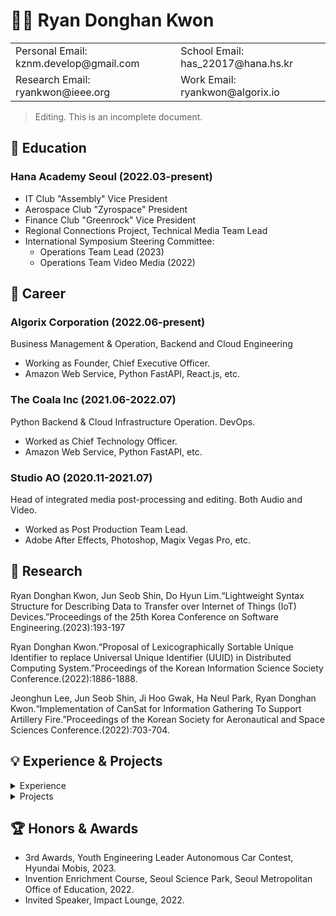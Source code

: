 # 🧑‍💻 Ryan Donghan Kwon

<table border="0">
  <tr>
    <td>Personal Email: kznm.develop@gmail.com</td>
    <td>School Email: has_22017@hana.hs.kr</td>
  </tr>
  <tr>
    <td>Research Email: ryankwon@ieee.org</td>
    <td>Work Email: ryankwon@algorix.io</td>
  </tr>
</table>

> Editing. This is an incomplete document.

## 🏫 Education

### Hana Academy Seoul (2022.03-present)
- IT Club "Assembly" Vice President
- Aerospace Club "Zyrospace" President
- Finance Club "Greenrock" Vice President
- Regional Connections Project, Technical Media Team Lead
- International Symposium Steering Committee:
  - Operations Team Lead (2023)
  - Operations Team Video Media (2022)

## 💼 Career

### Algorix Corporation (2022.06-present)
Business Management & Operation, Backend and Cloud Engineering
- Working as Founder, Chief Executive Officer.
- Amazon Web Service, Python FastAPI, React.js, etc.

### The Coala Inc (2021.06-2022.07)
Python Backend & Cloud Infrastructure Operation. DevOps.
- Worked as Chief Technology Officer.
- Amazon Web Service, Python FastAPI, etc.

### Studio AO (2020.11-2021.07)
Head of integrated media post-processing and editing. Both Audio and Video.
- Worked as Post Production Team Lead.
- Adobe After Effects, Photoshop, Magix Vegas Pro, etc.

## 📑 Research

  Ryan Donghan Kwon, Jun Seob Shin, Do Hyun Lim.“Lightweight Syntax Structure for Describing Data to Transfer over Internet of Things (IoT) Devices.”Proceedings of the 25th Korea Conference on Software Engineering.(2023):193-197

  Ryan Donghan Kwon.“Proposal of Lexicographically Sortable Unique Identifier to replace Universal Unique Identifier (UUID) in Distributed Computing System.”Proceedings of the Korean Information Science Society Conference.(2022):1886-1888.

  Jeonghun Lee, Jun Seob Shin, Ji Hoo Gwak, Ha Neul Park, Ryan Donghan Kwon.“Implementation of CanSat for Information Gathering To Support Artillery Fire.”Proceedings of the Korean Society for Aeronautical and Space Sciences Conference.(2022):703-704.

## 💡 Experience & Projects

<details>
<summary>Experience</summary>

  ### MODUPOP: ML + QC (2023.04) [🔗](https://festa.io/events/3325)

  ### BespinGlobal OpsNow360 (2023.02) [🔗](https://event.opsnow.com/opsnow360-conference/)
  
  ### MODUPOP: JAX/Flax (2023.02) [🔗](https://festa.io/events/3118)
  
  ### Stripe Product Masterclass for SaaS & Marketplace (2023.01) [SaaS🔗](https://event-us.kr/stripe/event/54391) [Marketplace🔗](https://event-us.kr/stripe/event/54392)
  
  ### IMPACT LOUNGE - Invited Speaker (2022.12) [🔗](https://lounge.connect-impact.org/)
  
  ### Python Korea End of year Party (2022.12) [🔗](https://festa.io/events/2889)
  
  ### How Startups go global with Stripe (2022.11) [🔗](https://event-us.kr/stripe/event/50555)
  
  ### AWS Industry Week (2022.11) [🔗](https://aws.amazon.com/ko/events/industry-week/)
  
  ### The Junior Conference: Shot 1 - Invited Speaker (2022.07) [🔗](https://festa.io/events/2433)
  
  ### WoowaBro's GoodJob Conference (2022.04) [🔗](https://story.baemin.com/goodjob/)
  
</details>

<details>
<summary>Projects</summary>
  
  ### Twitter Han-river Water Temprature Bot (2020.12)
  
  ### IoT Welding Factory Manufacturing Execution System, Samsung H.I. (2021.05-2021.06)
  
  ### Art Centre Reservation System, Hana Academy Seoul (2022.06)
  
  ### Private Contents Cloud Deployment with NextCloud (2022.06)
  
  ### Product Recognition Service for Visually Impaired (2022.07)
  
  ### Exam Venue Inquiry System (2022.07)
  
  ### IoT Water Level Reporting System, Hana Academy Seoul (2022.08)
  
  ### Braillie Motion Graphics (2022.09)
  
  ### Modern World Map Quiz (2022.09-2022.10)
  
  ### Face Recognition Attendance System (2022.11)
  
</details>

## 🏆 Honors & Awards
- 3rd Awards, Youth Engineering Leader Autonomous Car Contest, Hyundai Mobis, 2023.
- Invention Enrichment Course, Seoul Science Park, Seoul Metropolitan Office of Education, 2022.
- Invited Speaker, Impact Lounge, 2022.
